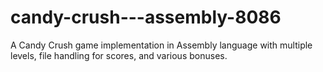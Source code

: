 # candy-crush---assembly-8086
A Candy Crush game implementation in Assembly language with multiple levels, file handling for scores, and various bonuses.
